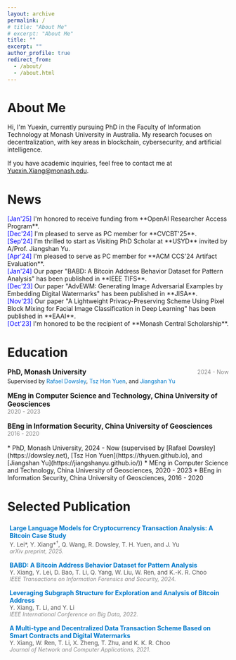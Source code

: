 ```yaml
---
layout: archive
permalink: /
# title: "About Me"
# excerpt: "About Me"
title: ""
excerpt: ""
author_profile: true
redirect_from: 
  - /about/
  - /about.html
---
```


About Me
======
Hi, I'm Yuexin, currently pursuing PhD in the Faculty of Information Technology at Monash University in Australia. My research focuses on decentralization, with key areas in blockchain, cybersecurity, and artificial intelligence.

If you have academic inquiries, feel free to contact me at <a style="text-decoration: none">Yuexin.Xiang@monash.edu</a>.

News
======
<ul class="list__news" style="list-style: none; padding-left: 0;">
  <li><span style="color: blue;">[Jan'25]</span> I'm honored to receive funding from **OpenAI Researcher Access Program**. </li>
  <li><span style="color: blue;">[Dec'24]</span> I'm pleased to serve as PC member for **CVCBT'25**.</li>
  <li><span style="color: blue;">[Sep'24]</span> I’m thrilled to start as Visiting PhD Scholar at **USYD** invited by A/Prof. Jiangshan Yu.</li>
  <li><span style="color: blue;">[Apr'24]</span> I'm pleased to serve as PC member for **ACM CCS'24 Artifact Evaluation**.</li>
  <li><span style="color: blue;">[Jan'24]</span> Our paper "BABD: A Bitcoin Address Behavior Dataset for Pattern Analysis" has been published in **IEEE TIFS**.</li>
  <li><span style="color: blue;">[Dec'23]</span> Our paper "AdvEWM: Generating Image Adversarial Examples by Embedding Digital Watermarks" has been published in **JISA**.</li>
  <li><span style="color: blue;">[Nov'23]</span> Our paper "A Lightweight Privacy-Preserving Scheme Using Pixel Block Mixing for Facial Image Classification in Deep Learning" has been published in **EAAI**.</li>
  <li><span style="color: blue;">[Oct'23]</span> I'm honored to be the recipient of **Monash Central Scholarship**.</li>
</ul>



Education
======

<div style="margin-bottom: 16px;">
  <!-- 第一项 -->
  <div style="display: flex; flex-wrap: wrap; justify-content: space-between; align-items: center;">
    <strong style="font-size: 1.1em;">PhD, Monash University</strong>
    <span style="color: #888; font-size: 0.9em;">2024 - Now</span>
  </div>
  <p style="margin: 4px 0 0; font-size: 0.9em;">
    Supervised by 
    <a href="https://dowsley.net" style="color: #007acc; text-decoration: none;">Rafael Dowsley</a>, 
    <a href="https://dowsley.net" style="color: #007acc; text-decoration: none;">Tsz Hon Yuen</a>, and 
    <a href="https://jiangshanyu.github.io" style="color: #007acc; text-decoration: none;">Jiangshan Yu</a>
  </p>
</div>

<div style="margin-bottom: 16px;">
  <!-- 第二项 -->
  <div style="display: flex; flex-wrap: wrap; justify-content: space-between; align-items: center;">
    <strong style="font-size: 1.1em;">MEng in Computer Science and Technology, China University of Geosciences</strong>
    <span style="color: #888; font-size: 0.9em;">2020 - 2023</span>
  </div>
</div>

<div style="margin-bottom: 16px;">
  <!-- 第三项 -->
  <div style="display: flex; flex-wrap: wrap; justify-content: space-between; align-items: center;">
    <strong style="font-size: 1.1em;">BEng in Information Security, China University of Geosciences</strong>
    <span style="color: #888; font-size: 0.9em;">2016 - 2020</span>
  </div>
</div>
* PhD, Monash University, 2024 - Now (supervised by [Rafael Dowsley](https://dowsley.net), [Tsz Hon Yuen](https://thyuen.github.io), and [Jiangshan Yu](https://jiangshanyu.github.io/))
* MEng in Computer Science and Technology, China University of Geosciences, 2020 - 2023
* BEng in Information Security, China University of Geosciences, 2016 - 2020
 
Selected Publication
======

<div style="margin: 5px 0; padding: 5px;">
  <strong> <a href="https://arxiv.org/abs/2501.18158" style="text-decoration: none; color: #007acc;">Large Language Models for Cryptocurrency Transaction Analysis: A Bitcoin Case Study</a></strong> <br />
  <span style="font-size: 0.95em; color: #555;">Y. Lei*, Y. Xiang*<sup>†</sup>, Q. Wang, R. Dowsley, T. H. Yuen, and J. Yu</span> <br />
  <em style="font-size: 0.9em; color: #888;">arXiv preprint, 2025.</em>
</div>

<div style="margin: 5px 0; padding: 5px;">
  <strong> <a href="https://doi.org/10.1109/TIFS.2023.3347894" style="text-decoration: none; color: #007acc;">BABD: A Bitcoin Address Behavior Dataset for Pattern Analysis</a></strong> <br />
  <span style="font-size: 0.95em; color: #555;">Y. Xiang, Y. Lei, D. Bao, T. Li, Q. Yang, W. Liu, W. Ren, and K.-K. R. Choo</span> <br />
  <em style="font-size: 0.9em; color: #888;">IEEE Transactions on Information Forensics and Security, 2024.</em>
</div>

<div style="margin: 5px 0; padding: 5px;">
  <strong> <a href="https://doi.org/10.1109/BigData55660.2022.10020980" style="text-decoration: none; color: #007acc;">Leveraging Subgraph Structure for Exploration and Analysis of Bitcoin Address</a></strong> <br />
  <span style="font-size: 0.95em; color: #555;">Y. Xiang, T. Li, and Y. Li</span> <br />
  <em style="font-size: 0.9em; color: #888;">IEEE International Conference on Big Data, 2022.</em>
</div>

<div style="margin: 5px 0; padding: 5px;">
  <strong> <a href="https://doi.org/10.1016/j.jnca.2020.102953" style="text-decoration: none; color: #007acc;">A Multi-type and Decentralized Data Transaction Scheme Based on Smart Contracts and Digital Watermarks</a></strong> <br />
  <span style="font-size: 0.95em; color: #555;">Y. Xiang, W. Ren, T. Li, X. Zheng, T. Zhu, and K. K. R. Choo</span> <br />
  <em style="font-size: 0.9em; color: #888;">Journal of Network and Computer Applications, 2021.</em>
</div>


